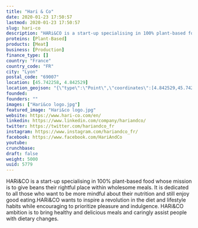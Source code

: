 ```yaml
---
title: "Hari & Co"
date: 2020-01-23 17:50:57
lastmod: 2020-01-23 17:50:57
slug: hari-co
description: "HARi&CO is a start-up specialising in 100% plant-based food whose mission is to give beans their rightful place within wholesome meals. It is dedicated to all those who want to be more mindful about their nutrition and still enjoy good eating.HARi&CO wants to inspire a revolution in the diet and lifestyle habits while encouraging to prioritize pleasure and indulgence. HARi&CO ambition is to bring healthy and delicious meals and caringly assist people with dietary changes."
proteins: [Plant-Based]
products: [Meat]
business: [Production]
finance_type: []
country: "France"
country_code: "FR"
city: "Lyon"
postal_code: "69007"
location: [45.742258, 4.842529]
location_geojson: "{\"type\":\"Point\",\"coordinates\":[4.842529,45.742258]}"
founded: 
founders: ""
images: ["Hari&co logo.jpg"]
featured_image: "Hari&co logo.jpg"
website: https://www.hari-co.com/en/
linkedin: https://www.linkedin.com/company/hariandco/
twitter: https://twitter.com/hariandco_fr
instagram: https://www.instagram.com/hariandco_fr/
facebook: https://www.facebook.com/HariAndCo
youtube: 
crunchbase: 
draft: false
weight: 5000
uuid: 5779
---
```

HARi&CO is a start-up specialising in 100% plant-based food whose mission is to give beans their rightful place within wholesome meals. It is dedicated to all those who want to be more mindful about their nutrition and still enjoy good eating.HARi&CO wants to inspire a revolution in the diet and lifestyle habits while encouraging to prioritize pleasure and indulgence. HARi&CO ambition is to bring healthy and delicious meals and caringly assist people with dietary changes.
